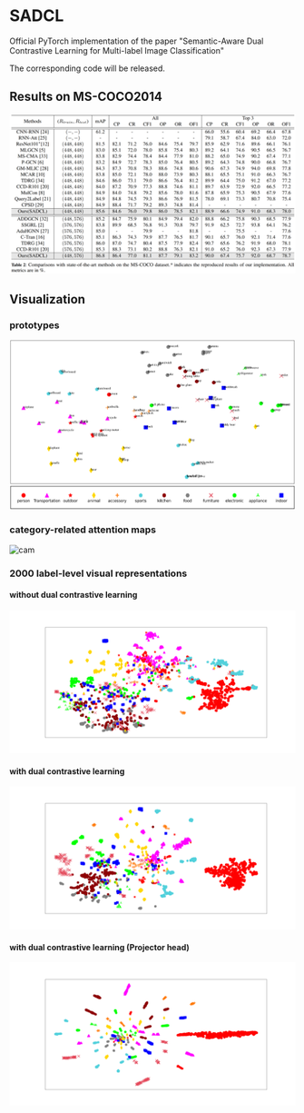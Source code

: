 # SADCL
 Official PyTorch implementation of the paper "Semantic-Aware Dual Contrastive Learning for Multi-label Image Classification"

The corresponding code will be released.


## Results on MS-COCO2014
![coco](/image/coco.png)


## Visualization
### prototypes
![prototypes](./image/prototypes.png)

### category-related attention maps
![cam](./image/cam.png)


### 2000 label-level visual representations

#### without dual contrastive learning
![vis_embed_list_base](./image/vis_embed_list_base.svg)
#### with dual contrastive learning
![vis_embed_list_sadcl](./image/vis_embed_list_sadcl.svg)

#### with dual contrastive learning (Projector head)
![vis_embed_list_sadclv2](./image/vis_embed_list_sadclv2.svg)